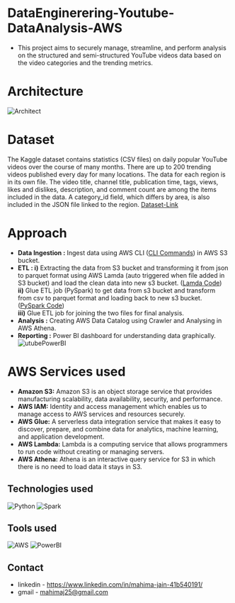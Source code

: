 # DataEnginerering-Youtube-DataAnalysis-AWS

- This project aims to securely manage, streamline, and perform analysis on the structured and semi-structured YouTube videos data based on the video categories and the trending metrics.

# Architecture
![Architect](https://drive.google.com/uc?export=view&id=1PHshFfozfLtRpnXmNPWmx9Yfpn-YHISy)

# Dataset 
The Kaggle dataset contains statistics (CSV files) on daily popular YouTube videos over the course of many months. There are up to 200 trending videos published every day for many locations. The data for each region is in its own file. The video title, channel title, publication time, tags, views, likes and dislikes, description, and comment count are among the items included in the data. A category_id field, which differs by area, is also included in the JSON file linked to the region.
[Dataset-Link](https://www.kaggle.com/datasets/datasnaek/youtube-new)

# Approach
- **Data Ingestion :**  Ingest data using AWS CLI ([CLI Commands](https://github.com/Mahimajain25/DataEnginerering-Youtube-DataAnalysis-AWS/blob/main/CLI%20Command.txt)) in AWS S3 bucket.
- **ETL : i)** Extracting the data from S3 bucket and transforming it from json to parquet format using AWS Lamda (auto triggered when file added in S3 bucket) and load the clean data into new s3 bucket. ([Lamda Code](https://github.com/Mahimajain25/DataEnginerering-Youtube-DataAnalysis-AWS/blob/main/Lamda%20Code%20JSONtoParquet.txt))  <br>
          **ii)** Glue ETL job (PySpark) to get data from s3 bucket and transform from csv to parquet format and loading back to new s3 bucket. ([PySpark Code](https://github.com/Mahimajain25/DataEnginerering-Youtube-DataAnalysis-AWS/blob/main/Pyspark%20Code%20CSVtoParquet.txt)) <br>
          **iii)** Glue ETL job for joining the two files for final analysis.
- **Analysis :** Creating AWS Data Catalog using Crawler and Analysing in AWS Athena.
- **Reporting :** Power BI dashboard for understanding data graphically.
![utubePowerBI](https://drive.google.com/uc?export=view&id=1kTjhxNxHZ5R1-Xa93uemerj56yzfx0Uf)

# AWS Services used
- **Amazon S3:** Amazon S3 is an object storage service that provides manufacturing scalability, data availability, security, and performance.
- **AWS IAM:** Identity and access management which enables us to manage access to AWS services and resources securely.
- **AWS Glue:** A serverless data integration service that makes it easy to discover, prepare, and combine data for analytics, machine learning, and application development.
- **AWS Lambda:** Lambda is a computing service that allows programmers to run code without creating or managing servers.
- **AWS Athena:** Athena is an interactive query service for S3 in which there is no need to load data it stays in S3.

## **Technologies used**
![Python](https://img.shields.io/badge/python-3670A0?style=for-the-badge&logo=python&logoColor=ffdd54)
![Spark](https://img.shields.io/badge/Apache_Spark-FFFFFF?style=for-the-badge&logo=apachespark&logoColor=#E35A16)

## **Tools used**
![AWS](https://img.shields.io/badge/Amazon_AWS-FF9900?style=for-the-badge&logo=amazonaws&logoColor=white)
![PowerBI](https://img.shields.io/badge/PowerBI-F2C811?style=for-the-badge&logo=Power%20BI&logoColor=white)

## Contact

- linkedin - https://www.linkedin.com/in/mahima-jain-41b540191/
- gmail - mahimaj25@gmail.com
